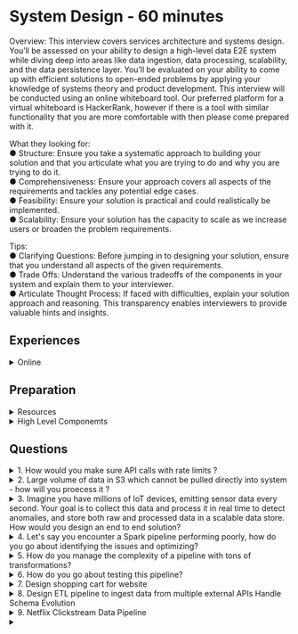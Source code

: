 # System Design - 60 minutes

Overview: This interview covers services architecture
and systems design. You’ll be assessed on your ability to
design a high-level data E2E system while diving deep
into areas like data ingestion, data processing, scalability,
and the data persistence layer. You’ll be evaluated on
your ability to come up with efficient solutions to
open-ended problems by applying your knowledge of
systems theory and product development. This interview
will be conducted using an online whiteboard tool. Our
preferred platform for a virtual whiteboard is HackerRank,
however if there is a tool with similar functionality that you are more comfortable with then please
come prepared with it.

What they looking for:\
● Structure: Ensure you take a systematic approach to building your solution and that you
articulate what you are trying to do and why you are trying to do it.\
● Comprehensiveness: Ensure your approach covers all aspects of the requirements and
tackles any potential edge cases.\
● Feasibility: Ensure your solution is practical and could realistically be implemented.\
● Scalability: Ensure your solution has the capacity to scale as we increase users or
broaden the problem requirements.

Tips:\
● Clarifying Questions: Before jumping in to designing your solution, ensure that you
understand all aspects of the given requirements.\
● Trade Offs: Understand the various tradeoffs of the components in your system and
explain them to your interviewer.\
● Articulate Thought Process: If faced with difficulties, explain your solution approach and
reasoning. This transparency enables interviewers to provide valuable hints and insights.



## Experiences

<details>
<summary> Online </summary>

- You have to track user metrics - how will you develop solution for it - real time vs batch discussion 
Prev Project discussions - data modelling - data collection - transformation - where we will write them? what metrics on real time what batch ? what frequency? - dashboard refresh - frequency 
streaming focussed than batch(Manish Kumar Youtube)

(Blind)
- For system design interview. Question was something like hosting a service then backend db design for services and analytics design for data getting logged.
- Business round was more like business use case specific if there is drop in sales. How will you figure out? What data sources to look for ? Then what will be steps.
- Managerial round was on day to day activities. What’s the architecture? How do you handle conflicts? What were initiatives? What mistakes you made? What did you learn from those?

</details>


## Preparation 

<details>
    <summary>  Resources  </summary>

1. [System Design for Data]([https://www.youtube.com/watch?v=OWeQ_gCNe4k) 
2. System design Interview by Alex - Book
3. Design Data Intensive Application - Book
4. Youtube Videos - Arpit Bhayani, Gaurav Sen 
5. [Medium (Read) - Streamimg Data Pipeline](https://medium.com/@seancoyne/data-engineering-practice-system-design-question-and-solution-streaming-ad32562ba954)


### Videos 
1. [Building a data platform with open source: A $1M+ cost-saving journey](https://www.youtube.com/watch?v=WdQ1hlK57Ys)
</details>


<details>
    <summary>  High Level Componemts </summary>


Let's say you have to Design an e-commerce platfrom related to data side

- Clarify what you are trying to make 
    - What does e-commerce means ? Nykaa, Amazon
    - Are you asking to build transactional or analytical system?
    - Who will be the end consumer?
    - What is the scale of data, what is anticipated scale in upcoming 6 months or a year?
    - Existing systems or services which I should be aware of ?
    - What is the type of data? - Structured, unstructured, semi-structured?
    - Most important feature which I should start with ?

<h4> Back of envelope estimations </h4>

- Scale 
    - Power of 2 
        - 1 Kb 
        - 1 Mb 
        - 1 GB
        - 1 TB
        - 1 PB

- Latency - Microservices 
    - sending data over networks - compression(Json/Protobuff) - encoding (DDIA book)
    - Compression 
    - Multi region copy latency will matter

- Availability 
    - Pipeline criticality - no downtime - 99%
    - Pipeline Uptime
    - Tier 1, Tier 2, Tier 3 - Exception, ROllback implementation 

- Calculate storage requirements 
    - Total Data volume on a daily basis if you can tell
    - no of total users 
    - DAU or MAU 
    - Always round off the number to nearest 100
    - Daily 200 GB for 1 year = 200 * 400 = 8 * 10^4 = 80000 GB = 80 TB Data 
    - How much time you want to keep the data ? Purge? cold system? 
    - no. of seconds in a day ?

<h4> High Level Design - Draw.io </h4>

- Test Cases (CICD)
    
- Input 
    - Data Format
    - Frequency 
    - Schema Evolution (API data specially)
    - PII data or normal data (Governance/Encryption)

- Business Use Case
    - Metrics to track - promotional activity - inventory ? shelf? 
    - How freq will you track ? Batch or real time? 
    - SLA (how much time will you take - 4 hours- rollback)

- Output
    - Target System 
    - Data Retention 
    - Refresh Frequency 
    - Historical Data  

**Summary**
1. Real Time Analytics 
2. Historical Analysis 
3. Scalability (Data + Processing)
4. Flexible data model

<h4> Building a solution </h4>

Incoming Data Sources 
1. API 
2. DB (SQL/ No SQL)
3. Files

- There can be a system that can pick from API and put into KAFKA or can also put directly from API to KAFKA in real time. 
- 6 hour sync in DB -> S3(Raw Layer) -> How will you pull data into S3? what will be Partitioning strategy? 
- Processing Layer -> (Medallion Architecture)
    - Metrics 1 - Near Real time (FLINK/ Spark Streaming) -> will go to Kafka -> UI (superset) or Dashboard
    - Metric 2 - incremental data (hourly or daily folder) after 6 hour sync -> Snowflake DWH (transient or permanent table / view materialised or normal) or go back to No SQL 
    - Business Usecase 
    - Data Modelling is done one time - Fact and dimension writing - distinct values in dimension - snapshot 
 
1. Why Kafka ?
2. Why SQL, No SQL?
3. Ingestion Layer - Pull Data 
4. Scheduling - Cron/ Airflow 
5. CI/CD (Gitlab/ Code coverage/ Test Cases/ Roll Back)
6. Exception Handling (on whole system, Trade off, Fault Tolerance, roll back )


### Drill Down 
1. API 
- Microservices 
- Event Driven Architecture 
- Pull/ Push Mechanisam 
- Authentication (JWT, SAML)
- Design Pattern -> LLD
- LLD (object , class interaction) how will you pull data from API or Files?
- Async Programming (very infreq, multi processing, multi threading)

2. Database (Most Focus)
- SQL, No SQL
- DB Internals 
- Volume Challenges (if volume is increasing day by day where to keep data DB or DWH)
- Optimization - Query and DB 
- Indexing/ Sharding/ Caching/ Materialized view - which column and what indexing
- ACID 
- CAP Theorem
- Constraints/ Normalization/ Denormalization
- Leader Follower Architecture 
- Connection Pull 

3. File Type 
- Parquet/ORC/CSV - which you have used why? what optimizations?
- structured vs unstructured( how will you process, schema evolution)
- Hudi, Iceberg, Delta Table 

4. S3 (80 TB per year - where should we keep? Business - how much do they need?)
- Cost Analysis 
    - Amazon - starting orders in cache - earlier year they keep in different layer 
    - Logs - Purge because volume is too much - 6 months - machine generated 
- DataLake vs Delta Lake 
- Data at Rest Encryption 
- Partitioning (File and DB)

5. Kafka 
- Backpressure 
- offset management ( where it is stored, how, how can we bring it back)
- Broker/ Producer/ Consumer 
- Kafka Connect 
- Topic and its management(why, when replication)
- Auto Commit and Linger Time 
- Exactly once record process( Failure overcome, so that it is dropped, how kafka manages this? there should be no duplication, how will you resolve this?)
- Failure Overcome 
- Replication 

6. Spark Streaming 
If you will you use Kafka , you need streaming, either you use Microservice Architecture or Flink 
- Flink vs Spark Streaming 
    - Late Data Arrival
    - Sliding window 
    - Checkpointing
    - commits
    - stateful vs stateless
    - event time - one semantics at the time of generation - when data arrived or producer system generated data and why, fault tolerance
    - Fault Tolerance  Question: You have Kafka with retention of 6 hour for logs - Failure of Spark Streaming, retention is over- now how will you ensure logs are there? will you increase retention? - linked in post suggested 3 days - but kafka cluster will be full
    - Performance optimization 
    
7. Processing layer (Not much focus here)
- Dimensional Modelling 
- Lakehouse Architecture 


8. Spark 
- on which platform will you run this ?
- data transformation
- all questions


9. Medallion Architecture
- GOLD Layer 
    - PII data (RBAC Permission) row level and column level 
    - How will you put encryption - UDF in spark - Encryption logic - how to decrypt 
    - Unity Catalog( Databricks)
    

Dimension Modelling 
- ER diagram Practice 
- Fact and Dimension Table 
- Ecommerce (user, sales, inventory)
- Ride sharing App 
- Finance Domain (credit card details) 
- Health Domain 

10. Scheduling/ Orchestration 
- Airflow 
- Internal Working 
- Type of executor 
- DAG/ TASK
- operators/ Sensor
- Custom operator 
- Xcom
- Backfill 
- Pools
- Automation/ Microservices

11. Docker & Kubernetes 


Not Required
- Login management 
- CDN 
- Tokenisation 
- Maps 
- Ride Sharing on Data Side not on Application Side 

</details>


## Questions 

<details>
<summary> 1. How would you make sure API calls with rate limits ? </summary>

</details>

<details>
<summary>2. Large volume of data in S3 which cannot be pulled directly into system - how will you proecess it ? </summary>

</details>


<details>
<summary> 3. Imagine you have millions of IoT devices, emitting sensor data every second. Your goal is to collect this data and process it in real time to detect anomalies, and store both raw and processed data in a scalable data store. How would you design an end to end solution? </summary>

Questions that can be asked [5min - 10 min]

1. Main goal anomaly detection or other analytics needs (predictive maintenance, user behaviour analyis?)
2. Is data structured, semi-structured or unstructured?
3. Data comes in at constant rate or are there spikes in data ? 
4. Need to implement data encryption at rest or in transit?
5. Are there any specific compliance or regulatory requirements for storing sensor data, such as GDPR, HIPPA ?
6. How many devices do you expect initially, how quickly will that number grow? 

</details> <!-- Question 3. -->

<details>
<summary> 4. Let's say you encounter a Spark pipeline performing poorly, how do you go about identifying the issues and optimizing?</summary>

- Step 1: Understand the Symptoms
    Start by identifying the exact issue:
    1. Is the job slow overall or just certain stages?
    2. Is it failing or just taking too long?
    3. Is it CPU-bound, memory-bound, or I/O-bound?

    You can use:
    1. Spark UI (local or in your cluster manager like YARN/EMR/Databricks)
    2. Logs (driver and executor logs)
    3. Metrics dashboards (e.g., Ganglia, CloudWatch, Prometheus)

- Step 2: Profile the Spark Job
    Inspect the Spark UI:
    1. Stages & Tasks: Look for skewed stages, long-running tasks, or failed ones.
    2. Shuffle & Spill: Excessive shuffle and disk spill are red flags.
    3. Job DAG: Check if it's too complex or has unnecessary stages.
    4. Task Distribution: Are all cores utilized? Are some executors idle?

- Step 3: Review the Code and Transformations
    Look for:
    1. Wide transformations like groupBy, join, distinct, repartition — these trigger shuffles.
    2. UDFs — especially Python UDFs in PySpark — which are black-boxes to Spark.
    3. Collect or broadcast misuse.
    4. Unnecessary caching or missing persistence.

- Step 4: Check Data Issues
    1. Data Skew: One or a few keys have too much data (e.g., one country has 90% of rows). Fix via:
    - Salting the key
    - Aggregating before joining
    2. Small files: Can lead to too many tasks. Coalesce or compact beforehand.
    3. Data size: Check partition sizes — aim for 100–200MB per partition.

- Step 5: Tune Spark Configurations
    1. Memory Usage:
    - By default split, execution (for computation) and storage (for caching data)
    - Increase executor memory or storage fraction `(spark.executor.memory, spark.memory.storageFraction)`
    - Also, check spark.executor.memory to set the memory per executor—make sure it fits within your cluster’s node capacity.
    2. Parallelism:
        - Set `spark.sql.shuffle.partitions` appropriately (not default 200 for big data) based on your data size and cluster resources.
        - Tune `spark.default.parallelism`
        - 2-4 tasks per CPU core
        - How many cores are available in your cluster?
    3. Executor and Driver Settings: 
        - Set spark.executor.cores and spark.executor.instances to control how many executors run and how many cores each uses.
        For example, if a node has 16 cores, you might set 5 cores per executor to leave room for OS and other processes.
        - The driver (spark.driver.memory) also needs enough memory, especially for collecting results or running heavy operations.
    3. Garbage Collection: Long GC pauses can kill performance.
    4. Broadcast joins:
    If one side of a join is small (<10MB), enable broadcast joins
    Manually broadcast if Spark doesn’t auto-detect

Step 6: Infrastructure Considerations
Are your executors under-provisioned?
Is auto-scaling working effectively?
Are disk or network IO bottlenecks showing up in metrics?

- Step 7: Iterate & Test
    - After each change, re-run and compare:
        1. Job duration
        2. Shuffle size
        3. Stage/task run times
        4. Executor utilization

</details> <!-- Question 4. -->

<details>
<summary> 5. How do you manage the complexity of a pipeline with tons of transformations? </summary>
</details> <!-- Question 5. -->

<details>
<summary> 6. How do you go about testing this pipeline? </summary>
</details> <!-- Question 6. -->


<details>
<summary> 7. Design shopping cart for website </summary>

1. What is the user count ? 500 K 
2. Active user count ? 100K
    - system needs to be scalable 
3. Traffic spikes in the year or month? 
4. Stateless or stateful (state is maintained on refresh) - cart should be stateful 
5. Region (US, Europe, APAC) for data governance 
6. On prem, on cloud 

### Design 
 
- Load balancer for spikes 
- AutoScaling for compute 

- caching mechanism 
    1. Redis caching, a database with large cache, super performant 
        - Cons manage an extra component and cost
- VPC router - will route to the right region 

Data Pipeline for 
1. Data Source 
2. Batch or Live 
3. Frequency ? 
4. Data Size 
   - 450 GB /month 
5. Already have an system in place? you need to move to cloud from spark
6. Data customers? 
    - BI users
    - DS (ML model)
    - Operational User 

Design 
1. Landing Area - S3 - all data comes here
2. Spark based processing system in AWS? 
3. Store in S3 again 
4. Snowflake - serverless for SQL part 
5. Notebooks for ML people 
6. Orchestration - Airflow 

</details>  <!-- Question 7. -->

<details>
<summary> 8. Design ETL pipeline to ingest data from multiple external APIs 
Handle Schema Evolution </summary>

Airflow @daily vs @once triggered 
Slow sql to optimize
failure handling, retry logic , partitioning 
how will you handle large file in GBs
asked to find top 10 user by event frequency - constraint was optimized for memory
what if streaming data type change mid way
generator functions 

System Design 
Real time Data Pipeline for click stream events 
Ensure fault toleranc 
where deduplication logic 
store 1 billion records 
z ordering 

Behaviour 
- You take full ownership of failing project 
- What do you if deadline is missed because of your code 

</details>

<details>
<summary> 9. Netflix Clickstream Data Pipeline</summary>

[Design Data pipeline for Netflix metrics monitoring for click stream or playback data](https://www.youtube.com/watch?v=53tcAZ6Qda8)

### Product Metrics

#### Questions 
1. What metrics are you looking for? You have to define
    - User engagement from click stream 
        - User churn - if they are not visiting, what is their interest
        - Path Analysis - navigation path customer is taking 
          - set a target that they will click on the promotion 
          - what is blocking them? is it too long mey be 7-8 clicks?
        - Behavior Profiling - 
    - Playback
        - trending series
        - when they click on pause? because most people binge watch if it is interesting 
        - time it take for a user to watch 1 hour show may be they are taking 3 hours, can use this for recommendation
2. Keep the solution Generic - do you want to use some specific technologies?

### Pipeline Design 

1. Data Capture 
2. Streaming/Batch 
3. Processing 
4. Storage 
5. Analytics

6. Metrics 
   - Number of subscribers = 200M 
   - 50% Active Daily = 100 M
   - 1 day = 100k seconds
   - 1 day = 100M/100k = 1000 users/sec , cannot assume for every sec 
   - 80% traffic-20 of time rule = 100M users/20K sec = 5000 users/sec
   - user generate 10 events per sec = 50K events per sec - this can be more than this when a popular series come in - traffic spikes 

- Geographical distribution is something we should take into account for Netflix's scale -> Cloud front distribution

- Push and pull models 
    - Push - agents running on server - quickly overwelhm your infra - you don't have to pull
    - Pull - You decide when you want to poll for more data, your insights might be lost sometimes if you are polling late - timing is critical for some promotions

- API Gateway - where servers can push data to 
- Lambda -> you can collect and preprocess data 
- Kakfa -> has buffer, if consumer is not online it can pick up - can store data for max 7 days
- Spark -> distributed computing platform - spark streaming module which can plug into Kafka to extract data - works in microbatches not sub sec latency 
- Flink -> real time distributed computing platform - milli second latency
- DataLake Why? 
    - Store in ObjectStore 
    - Raw Layer 
    - Processed 
    - Need data stored over time - for analytics 
    - in S3 you can run queries directly using Athena, straightway 
    - After Flink you can put in NO SQL DB like Dyanamo DB - no schema - fast read/writes 
    - If you use Relational DB for storing it will be the bottleneck - pipeline will be as fast as DB 

1. What is the difference between row based file format & columnar file format? And why columnar-based file formats such as parquet or orc are favoured for analytics?
    - Row-Based File Formats store data in a sequential, row-by-row manner. Think of it like a spreadsheet where each row represents a complete record, and all the values for that record (across all columns) are stored together. Examples include CSV, JSON, and traditional relational database storage formats. When you read data from a row-based format, you typically access all the columns for a given row at once, even if you only need a subset of the data.

    - Columnar File Formats, on the other hand, store data by column rather than by row. Each column's data is stored together, separate from the other columns. Formats like Apache Parquet and ORC (Optimized Row Columnar). When you read from a columnar format, you can efficiently access just the specific columns you need without loading the entire dataset into memory.

    - Key Differences
        1. `Storage Organization`: Row-based formats keep all data for a single record together, while columnar formats group data by column, allowing for more efficient access to specific fields across many records.
        2. `Read Efficiency`: In row-based formats, querying a single column often means scanning through entire rows, loading unnecessary data. Columnar formats let you read only the columns you're interested in, which is much faster for analytical queries.
        3. `Compression`: Columnar formats often achieve better compression because data within a `single column tends to be more similar (e.g., a column of dates or numbers)` compared to `mixed data types in a row`. This reduces storage size and speeds up data transfer.
        4. `Write Performance`: `Row-based formats are generally better for write-heavy workloads` (like transactional systems) because `appending a new record is straightforward`. Columnar formats can be `slower for writes since data needs to be organized by column`.
    
    - Why Columnar Formats Like Parquet and ORC Are Favored for Analytics
        which often involve aggregating or analyzing specific columns across large datasets (think data warehouses or big data processing). Here's why they shine in this context:

        1. Selective Column Access: target only a subset of columns (e.g., summing sales figures or filtering by date). Columnar formats allow systems to read just the relevant columns, skipping irrelevant data, which drastically reduces I/O and speeds up query execution.
        2. Better Compression and Encoding: Since columnar data is more homogeneous, it compresses better using techniques like run-length encoding or dictionary encoding. For example, Parquet and ORC can store repeated values efficiently, saving space and improving read performance.
        3. Partitioning and Predicate Pushdown: Formats like Parquet support metadata and partitioning, enabling query engines (like Apache Spark or Hive) to skip entire chunks of data that don't match query conditions. This means less data is scanned, further boosting performance.
        4. Scalability for Big Data: In distributed systems, columnar formats work well with parallel processing frameworks. They allow tasks to be split by column or data block, making it easier to handle massive datasets efficiently.
       
        In contrast, `row-based formats are more suited for transactional systems (OLTP) where entire records are frequently inserted, updated, or retrieved as a whole`.

2. Different compression techniques such as snappy, biz2 and LZO. And which one to choose?
    Compression techniques are used to reduce the size of data, which helps save storage space and can speed up data transfer or processing, especially in big data environments. Each method has trade-offs in terms of `compression ratio (how much it reduces size)`, `speed of compression/decompression`, and `computational overhead`.
    1. Snappy:
        - Snappy is a compression library developed by Google, designed for high-speed compression and decompression with a `focus on low latency`. It `prioritizes speed `over achieving the smallest possible file size.
        - Compression Ratio: Moderate. It doesn't compress data as tightly as some other algorithms, but it still reduces size significantly for many data types.
        - Speed: Very fast for both compression and decompression, making it ideal for real-time or near-real-time applications.
        - Use Case: Often used in big data frameworks like Apache Hadoop, Spark, and Kafka, where quick compression/decompression is critical during data processing or streaming.
        - CPU Usage: Relatively low, as it avoids complex algorithms to maintain speed.`
    2. Bzip2:
        Bzip2 is a compression algorithm that uses the Burrows-Wheeler transform and Huffman coding to achieve high compression ratios. It’s `more focused on minimizing file size` than on speed.
        - Compression Ratio: High. It typically produces smaller files compared to Snappy or LZO, especially for text-heavy data.
        - Speed: Slower for both compression and decompression compared to Snappy or LZO. 
        - Use Case: Suitable for scenarios where storage space is a primary concern and speed is less critical, such as archiving data or compressing files for long-term storage.
        - CPU Usage: Higher than Snappy or LZO due to its complex algorithm, which can be a bottleneck in resource-constrained environments.
    3. LZO (Lempel-Ziv-Oberhumer):
        - LZO is a lightweight compression algorithm focused on speed, similar to Snappy, but with a slightly different balance between compression ratio and performance.
        - Compression Ratio: Moderate, often comparable to Snappy, though it can vary depending on the data type. It’s generally not as tight as Bzip2.
        - Speed: Very fast decompression, often faster than Snappy, but compression speed can be slightly slower than Snappy in some cases.
        - Use Case: Commonly used in real-time systems or embedded environments `where decompression speed is critical`, such as in file systems (e.g., SquashFS) or data transfer protocols.
        - CPU Usage: Low to moderate, designed to be lightweight and efficient even on less powerful hardware.
        
        Which One to Choose?
        - Choose Snappy if you’re working in a big data or analytics environment (e.g., with Hadoop, Spark, or Kafka) where speed is critical, and you’re dealing with frequent read/write operations. Snappy is often the default choice for columnar file formats like Parquet or ORC in these systems because it balances speed and compression well for intermediate data processing. It’s ideal when you need low latency and can afford slightly larger file sizes.
        - Choose Bzip2 if your `primary goal is to minimize storage space` and you’re not constrained by time or CPU resources. 
        - Choose LZO if you need extremely fast decompression and are working in a system where read performance is more important than write performance.
    
    - Additional Considerations
        1. Data Type: The effectiveness of each algorithm can depend on the nature of your data. For example, Bzip2 excels with text data due to its ability to exploit patterns, while Snappy and LZO are more general-purpose.
        2. Framework Compatibility: If you’re using tools like Apache Spark or Hadoop, check their default or recommended compression codecs. Snappy is widely supported and often the default in these ecosystems for a reason.
        3. Splittability: In distributed systems, ensure the compression method supports splitting compressed files for parallel processing. Snappy and LZO are typically splittable when used with formats like Parquet, while Bzip2 is splittable by design but slower, which might negate the benefit.

</details>

<details>
<summary> </summary>

- Videos Watched  
   1. https://www.youtube.com/watch?v=NZ_-2RB-NU0
   2. https://www.youtube.com/watch?v=w8xWTIFU4C8


1. Ingestion 
- Analytics Service (Managed service like Amplitude or Posthog)
    - time series log of page views or user data  - appended to historical data 
    - cloud based - cannot directly connect with our inhouse services like Queue 
- Database 
    - point in time data for state of our application - can be changes 
    - Batch Job - pulls from DB, transform it and put into our Storage Layer 
2. Transformation 
    - ETL is the batch job 
    - if huge data in DB -> batch job might take lot of time -> scale horizontally -> use spark (distributed processing engine)-> deploys work to multiple clusters
    - remember batch pipeline will run run multiple times - everyday 
    ### Batch Ingestion Strategies 
    1. Full Database Load with Timestamping

        Load the entire database into the data lake on a regular schedule, such as daily, and tagging each load with a timestamp. This approach ensures that you maintain a complete historical record of the data at different points in time.

    - Advantages: It allows for historical analysis since every state of the database is preserved. If you need to analyze trends or changes over time, this method provides all the necessary data snapshots.
    - Disadvantages: The major downside is redundancy. You're storing unchanged data repeatedly, which increases storage costs and puts a heavy load on the ETL (Extract, Transform, Load) pipeline due to processing the full dataset each time.
    - Best Use Case: historical data integrity is critical, and storage costs or processing times are not primary concerns, such as in `regulatory compliance or long-term trend analysis`.
    2. Full Database Reload with Overwrite
        
        In this approach, you drop the existing table in the data lake and reload the entire current state of the database each time the batch job runs. Data lake always reflects the latest snapshot of the database without retaining historical data.

    - Advantages: It minimizes storage costs, The data lake remains a mirror of the current database state, which can be simpler to manage.
    - Disadvantages: You lose historical data, Additionally, the ETL pipeline still processes the entire dataset each time, leading to high processing overhead.
    - Best Use Case: where only the current state matters, and historical data is irrelevant or stored elsewhere, such as in operational reporting systems focused on real-time data.
    3. Incremental Load with Updated-At Tracking

        Loading only the data that has changed since the last batch job, typically by tracking an "updated_at" field in the database. Only records updated within a specific time frame (e.g., the last day or two) are ingested into the data lake, using an upsert operation (update if exists, insert if new).

    - Advantages: It significantly reduces the amount of data processed by the ETL pipeline, improving speed and reducing costs. This method is more efficient for large datasets where only a small portion changes frequently.
    - Disadvantages: It introduces complexity in ensuring data consistency. If the "updated_at" field isn't maintained correctly (e.g., due to manual edits), the data lake and database can become out of sync. Additionally, job failures might result in missing data for certain time periods.
    - Best Use Case: systems with frequent updates where efficiency is key, and the database schema supports reliable timestamp tracking, such as in transactional systems with regular data modifications.

    4. Incremental Load with Ingestion Tracking
    
        Building on the incremental load, this method adds an "ingested_at" field alongside "updated_at" to track when data was last ingested into the data lake. Data is only ingested if it was updated after the last ingestion, ensuring no gaps in data due to job failures, as on job failure we will not update the ingestion time.

    - Advantages: This approach mitigates the risk of data gaps caused by job failures by providing a clear record of ingestion times. It enhances the reliability of incremental loads.
    - Disadvantages: It still faces challenges with manual data changes that don't update timestamps correctly. It also requires transactional integrity to ensure the "ingested_at" field is only updated when data is successfully ingested, adding complexity to the ETL process.
    - Best Use Case: Ideal for mission-critical systems where data completeness is essential, and job reliability might be a concern, such as in financial or customer data warehousing.
    
    Implementation Considerations
    To implement these batch pipeline strategies effectively, consider the following tools and practices along with some additional recommendations:

    - ETL Frameworks: Use distributed processing frameworks like Apache Spark to handle large-scale data ingestion and transformation. Spark can parallelize tasks across multiple nodes, significantly reducing processing time for full or incremental loads.
    - Scheduling and Orchestration: Employ tools like Apache Airflow to schedule and monitor batch jobs. Airflow allows you to define dependencies between tasks (e.g., ensuring ingestion completes before transformation) and provides visibility into job success or failure.
    - Data Lake Storage: Opt for scalable storage solutions like AWS S3 or Hadoop Distributed File System (HDFS) for your data lake. These systems are optimized for storing vast amounts of unstructured data and integrate well with processing frameworks like Spark.
    - Latency and Scalability: Address latency concerns by scaling horizontally with Spark clusters. `For incremental strategies, ensure your database indexing supports quick queries on "updated_at" or "ingested_at" fields to minimize extraction time`.
    - Error Handling and Monitoring: Implement robust error handling in your ETL pipelines to manage job failures, especially for incremental loads with ingestion tracking. Use transactions to ensure data consistency, and set up alerts in Airflow for failed jobs.
    ### Writing to a Queue 
    - Writing data to a queue facilitates real-time or near-real-time data ingestion into a data lake, bypassing the delays of batch processing.
    - Within your application, whenever data is written to the database, simultaneously write the same data or a relevant event to a queue.
    - The queue acts as a buffer between data sources (like databases or third-party services) and the data lake, allowing for asynchronous processing and reducing direct load on source systems.
    - Analytics Service -> webhook handler(API) -> Queue -> Flink (process data from a queue) -> Data Lake
    - Handling Third-Party Services: For external sources like cloud-based analytics services (e.g., Amplitude), use webhooks to bridge the gap. Set up an HTTP server to receive data from the service and write it to the queue.
    - Alternatively, use a cloud-based queue (e.g., Amazon Kinesis Data Streams) that the Analytics service can directly access, eliminating the need for a middleman.
    - Ensure the queue system is reliable and can handle high throughput to avoid data loss or bottlenecks. If using a cloud-based queue, verify security and access controls. Dual-writing to the queue and database requires transactional consistency to prevent discrepancies.
3. Storage Layer for DS 
    - HDFS, S3
4. Snowflake is a cloud-based data warehouse solution that integrates data storage (data    lake) and distributed processing capabilities.
    - Snowflake can connect directly to queues (e.g., cloud-based queues) and ingest data without additional middleware.   
    - Many analytics services have built-in integrations with Snowflake, allowing direct data writes to the Snowflake instance, eliminates the need for queues or webhook handlers for external data sources.
    - Snowflake internally incorporates concepts similar to traditional tools (e.g., distributed processing, data lake storage), providing a managed version of these 
    functionalities.
    - Using Snowflake may involve trade-offs such as vendor lock-in and costs associated with a SaaS solution. 


| **Aspect**                  | **Apache Kafka**                                                                 | **Traditional Messaging Queues (e.g., RabbitMQ, SQS)**                          |
|-----------------------------|---------------------------------------------------------------------------------|--------------------------------------------------------------------------------|
| **Data Persistence**        | Stores data as logs in topics for a set retention period; supports replay.      | Messages are transient, often deleted after consumption; limited replay.       |
| **Consumption Pattern**       | Pub-sub model; where producers publish messages to topics, and multiple consumers or consumer groups can subscribe to those topics. One message can be accessed by many consumers - useful where multiple systems analyze the same data.   | Point-to-point or limited pub-sub; typically one consumer per message, with message often removed after delivery.        |
| **Message Routing** | Kafka is organised into mutiple queues each queue can have topics and partitions. Producer decides which queue the data goes to; Less overhead on Kafka cluster, hence high throughput;    | Uses Exchange which take in all messages and route them to queues, it can also route one msg to mutiple queues to replicate fan out.  |
| **Scalability/Throughput**  | Handles millions of messages/sec; partitions for distributed processing.        | Scalable but optimized for lower-latency, smaller-scale message passing.        |
| **Use in Data Warehousing** | Ideal for streaming ingestion into data lakes; supports real-time pipelines.    | Better for task queuing or event notifications; less suited for core pipelines. |
| **Durability/Fault Tolerance** | High durability with data replication across brokers; robust recovery.         | Durable with acknowledgments, but less focus on long-term data retention.      |
| **Complexity/Management**   | More complex; requires distributed cluster setup (brokers, ZooKeeper).          | Simpler for small-scale use; less overhead for basic message passing.           |
| **Acknowledment**   | Has offset; Kafka logs an offset of how many messages a consumer has; whenever a consumer needs more data it reads from that offset from the queue, when it is done it commits the offset back to let Kafka know that it successfully processed that data; great with batches of data with small events. Note: Kafka doesn't "send" messages actively to consumers; instead, consumers pull messages from topics at their own pace. |  Has ACK - sent ACK to Queue - send data to another consumer if ACK is not received   - good for long running tasks that need ACK|



Non-Functional 
1. Low Latency loading 
2. Handle Scale of data 


</details >
